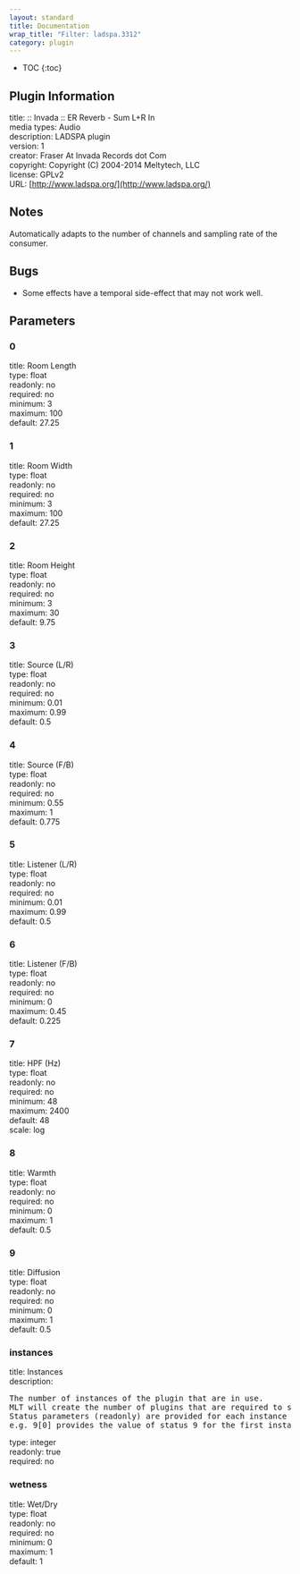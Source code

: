 ```yaml
---
layout: standard
title: Documentation
wrap_title: "Filter: ladspa.3312"
category: plugin
---
```

* TOC
{:toc}

## Plugin Information

title: :: Invada :: ER Reverb - Sum L+R In  
media types:
Audio  
description: LADSPA plugin  
version: 1  
creator: Fraser At Invada Records dot Com  
copyright: Copyright (C) 2004-2014 Meltytech, LLC  
license: GPLv2  
URL: [http://www.ladspa.org/](http://www.ladspa.org/)  

## Notes

Automatically adapts to the number of channels and sampling rate of the consumer.

## Bugs

* Some effects have a temporal side-effect that may not work well.


## Parameters

### 0

title: Room Length    
type: float  
readonly: no  
required: no  
minimum: 3  
maximum: 100  
default: 27.25  

### 1

title: Room Width    
type: float  
readonly: no  
required: no  
minimum: 3  
maximum: 100  
default: 27.25  

### 2

title: Room Height    
type: float  
readonly: no  
required: no  
minimum: 3  
maximum: 30  
default: 9.75  

### 3

title: Source (L/R)    
type: float  
readonly: no  
required: no  
minimum: 0.01  
maximum: 0.99  
default: 0.5  

### 4

title: Source (F/B)    
type: float  
readonly: no  
required: no  
minimum: 0.55  
maximum: 1  
default: 0.775  

### 5

title: Listener (L/R)    
type: float  
readonly: no  
required: no  
minimum: 0.01  
maximum: 0.99  
default: 0.5  

### 6

title: Listener (F/B)    
type: float  
readonly: no  
required: no  
minimum: 0  
maximum: 0.45  
default: 0.225  

### 7

title: HPF (Hz)    
type: float  
readonly: no  
required: no  
minimum: 48  
maximum: 2400  
default: 48  
scale: log  

### 8

title: Warmth    
type: float  
readonly: no  
required: no  
minimum: 0  
maximum: 1  
default: 0.5  

### 9

title: Diffusion    
type: float  
readonly: no  
required: no  
minimum: 0  
maximum: 1  
default: 0.5  

### instances

title: Instances    
description:
<pre>
The number of instances of the plugin that are in use.
MLT will create the number of plugins that are required to support the number of audio channels.
Status parameters (readonly) are provided for each instance and are accessed by specifying the instance number after the identifier (starting at zero).
e.g. 9[0] provides the value of status 9 for the first instance.
</pre>
type: integer  
readonly: true  
required: no  

### wetness

title: Wet/Dry    
type: float  
readonly: no  
required: no  
minimum: 0  
maximum: 1  
default: 1  

